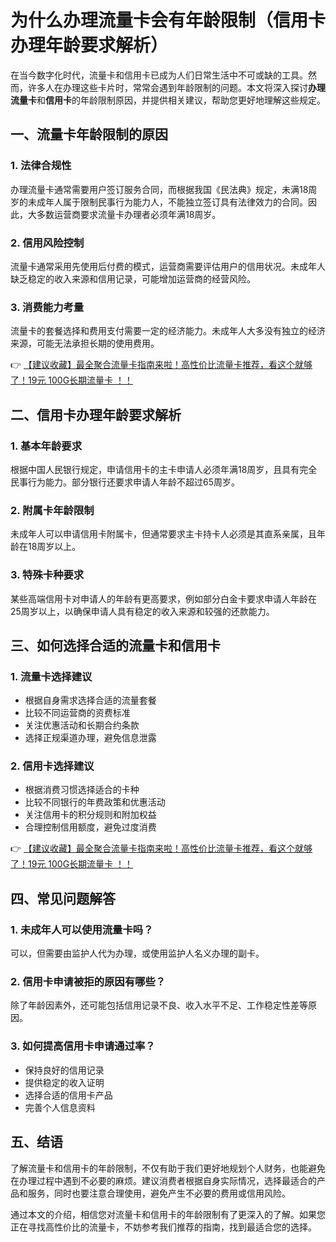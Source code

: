 # 为什么办理流量卡会有年龄限制（信用卡办理年龄要求解析）

在当今数字化时代，流量卡和信用卡已成为人们日常生活中不可或缺的工具。然而，许多人在办理这些卡片时，常常会遇到年龄限制的问题。本文将深入探讨**办理流量卡**和**信用卡**的年龄限制原因，并提供相关建议，帮助您更好地理解这些规定。

## 一、流量卡年龄限制的原因

### 1. 法律合规性
办理流量卡通常需要用户签订服务合同，而根据我国《民法典》规定，未满18周岁的未成年人属于限制民事行为能力人，不能独立签订具有法律效力的合同。因此，大多数运营商要求流量卡办理者必须年满18周岁。

### 2. 信用风险控制
流量卡通常采用先使用后付费的模式，运营商需要评估用户的信用状况。未成年人缺乏稳定的收入来源和信用记录，可能增加运营商的经营风险。

### 3. 消费能力考量
流量卡的套餐选择和费用支付需要一定的经济能力。未成年人大多没有独立的经济来源，可能无法承担长期的使用费用。

👉 [【建议收藏】最全聚合流量卡指南来啦！高性价比流量卡推荐，看这个就够了！19元 100G长期流量卡 ！！](https://bit.ly/Liuliangka)

## 二、信用卡办理年龄要求解析

### 1. 基本年龄要求
根据中国人民银行规定，申请信用卡的主卡申请人必须年满18周岁，且具有完全民事行为能力。部分银行还要求申请人年龄不超过65周岁。

### 2. 附属卡年龄限制
未成年人可以申请信用卡附属卡，但通常要求主卡持卡人必须是其直系亲属，且年龄在18周岁以上。

### 3. 特殊卡种要求
某些高端信用卡对申请人的年龄有更高要求，例如部分白金卡要求申请人年龄在25周岁以上，以确保申请人具有稳定的收入来源和较强的还款能力。

## 三、如何选择合适的流量卡和信用卡

### 1. 流量卡选择建议
- 根据自身需求选择合适的流量套餐
- 比较不同运营商的资费标准
- 关注优惠活动和长期合约条款
- 选择正规渠道办理，避免信息泄露

### 2. 信用卡选择建议
- 根据消费习惯选择适合的卡种
- 比较不同银行的年费政策和优惠活动
- 关注信用卡的积分规则和附加权益
- 合理控制信用额度，避免过度消费

👉 [【建议收藏】最全聚合流量卡指南来啦！高性价比流量卡推荐，看这个就够了！19元 100G长期流量卡 ！！](https://bit.ly/Liuliangka)

## 四、常见问题解答

### 1. 未成年人可以使用流量卡吗？
可以，但需要由监护人代为办理，或使用监护人名义办理的副卡。

### 2. 信用卡申请被拒的原因有哪些？
除了年龄因素外，还可能包括信用记录不良、收入水平不足、工作稳定性差等原因。

### 3. 如何提高信用卡申请通过率？
- 保持良好的信用记录
- 提供稳定的收入证明
- 选择合适的信用卡产品
- 完善个人信息资料

## 五、结语

了解流量卡和信用卡的年龄限制，不仅有助于我们更好地规划个人财务，也能避免在办理过程中遇到不必要的麻烦。建议消费者根据自身实际情况，选择最适合的产品和服务，同时也要注意合理使用，避免产生不必要的费用或信用风险。

通过本文的介绍，相信您对流量卡和信用卡的年龄限制有了更深入的了解。如果您正在寻找高性价比的流量卡，不妨参考我们推荐的指南，找到最适合您的选择。